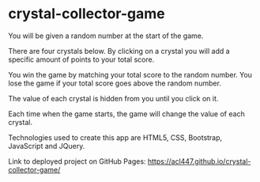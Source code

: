 # crystal-collector-game

You will be given a random number at the start of the game.

There are four crystals below. By clicking on a crystal you will add a specific amount of points to your total score.

You win the game by matching your total score to the random number. You lose the game if your total score goes above the random number.

The value of each crystal is hidden from you until you click on it.

Each time when the game starts, the game will change the value of each crystal.

Technologies used to create this app are HTML5, CSS, Bootstrap, JavaScript and JQuery.

Link to deployed project on GitHub Pages: https://acl447.github.io/crystal-collector-game/
